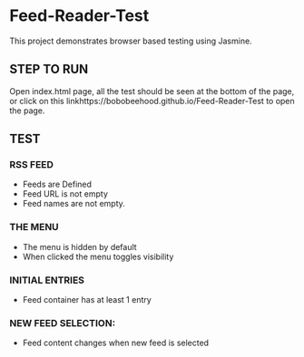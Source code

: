 # Feed-Reader-Test
This project demonstrates browser based testing using Jasmine.


## STEP TO RUN

Open index.html page, all the test should be seen at the bottom of the page, or click on this linkhttps://bobobeehood.github.io/Feed-Reader-Test to open the page.


## TEST

### RSS FEED
- Feeds are Defined
- Feed URL is not empty
- Feed names are not empty.

### THE MENU
- The menu is hidden by default
- When clicked the menu toggles visibility

### INITIAL ENTRIES
- Feed container has at least 1 entry

### NEW FEED SELECTION:
- Feed content changes when new feed is selected

